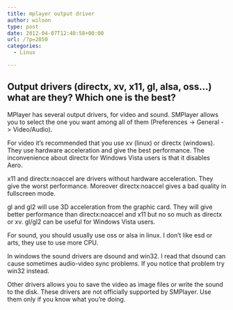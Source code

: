 ```yaml
---
title: mplayer output driver
author: wiloon
type: post
date: 2012-04-07T12:40:58+00:00
url: /?p=2850
categories:
  - Linux

---
```

## Output drivers (directx, xv, x11, gl, alsa, oss&#8230;) what are they? Which one is the best?

MPlayer has several output drivers, for video and sound. SMPlayer allows you to select the one you want among all of them (Preferences -> General -> Video/Audio).

For video it&#8217;s recommended that you use xv (linux) or directx (windows). They use hardware acceleration and give the best performance. The inconvenience about directx for Windows Vista users is that it disables Aero.

x11 and directx:noaccel are drivers without hardware acceleration. They give the worst performance. Moreover directx:noaccel gives a bad quality in fullscreen mode.

gl and gl2 will use 3D acceleration from the graphic card. They will give better performance than directx:noaccel and x11 but no so much as directx or xv. gl/gl2 can be useful for Windows Vista users.

For sound, you should usually use oss or alsa in linux. I don&#8217;t like esd or arts, they use to use more CPU.

In windows the sound drivers are dsound and win32. I read that dsound can cause sometimes audio-video sync problems. If you notice that problem try win32 instead.

Other drivers allows you to save the video as image files or write the sound to the disk. These drivers are not officially supported by SMPlayer. Use them only if you know what you&#8217;re doing.